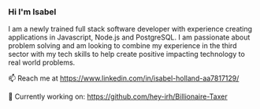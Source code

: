 ### Hi I'm Isabel

I am a newly trained full stack software developer with experience creating applications in Javascript, Node.js and PostgreSQL. I am passionate about problem solving and am looking to combine my experience in the third sector with my tech skills to help create positive impacting technology to real world problems.

📫 Reach me at https://www.linkedin.com/in/isabel-holland-aa7817129/

🔭 Currently working on: https://github.com/hey-irh/Billionaire-Taxer

